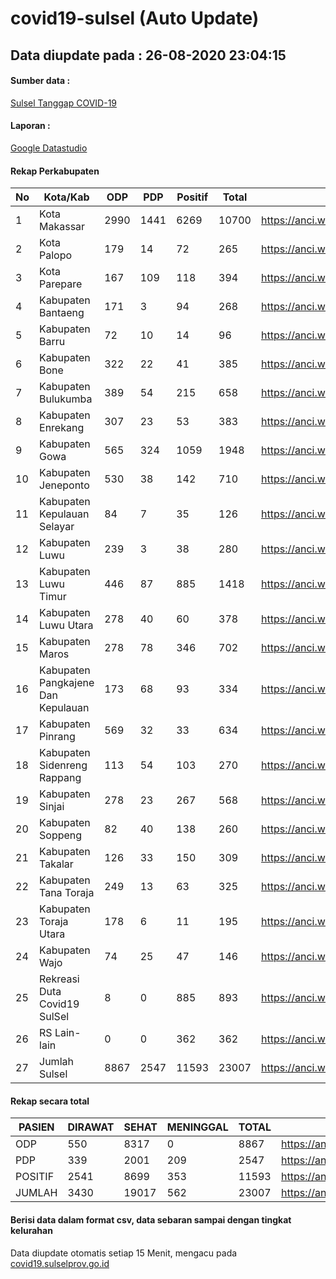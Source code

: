 
# covid19-sulsel (Auto Update)

## Data diupdate pada : 26-08-2020 23:04:15

#### Sumber data :
[Sulsel Tanggap COVID-19](https://covid19.sulselprov.go.id)

#### Laporan :
[Google Datastudio](https://datastudio.google.com/s/jythWGc1j4w)

#### Rekap Perkabupaten 
|No|Kota/Kab|ODP|PDP|Positif|Total|Link|
| --- | --- | --- | --- | --- | --- | --- |
|1|Kota Makassar|2990|1441|6269|10700|https://anci.web.id/cor/kota_makassar|
|2|Kota Palopo|179|14|72|265|https://anci.web.id/cor/kota_palopo|
|3|Kota Parepare|167|109|118|394|https://anci.web.id/cor/kota_parepare|
|4|Kabupaten Bantaeng|171|3|94|268|https://anci.web.id/cor/kabupaten_bantaeng|
|5|Kabupaten Barru|72|10|14|96|https://anci.web.id/cor/kabupaten_barru|
|6|Kabupaten Bone|322|22|41|385|https://anci.web.id/cor/kabupaten_bone|
|7|Kabupaten Bulukumba|389|54|215|658|https://anci.web.id/cor/kabupaten_bulukumba|
|8|Kabupaten Enrekang|307|23|53|383|https://anci.web.id/cor/kabupaten_enrekang|
|9|Kabupaten Gowa|565|324|1059|1948|https://anci.web.id/cor/kabupaten_gowa|
|10|Kabupaten Jeneponto|530|38|142|710|https://anci.web.id/cor/kabupaten_jeneponto|
|11|Kabupaten Kepulauan Selayar|84|7|35|126|https://anci.web.id/cor/kabupaten_kepulauan_selayar|
|12|Kabupaten Luwu|239|3|38|280|https://anci.web.id/cor/kabupaten_luwu|
|13|Kabupaten Luwu Timur|446|87|885|1418|https://anci.web.id/cor/kabupaten_luwu_timur|
|14|Kabupaten Luwu Utara|278|40|60|378|https://anci.web.id/cor/kabupaten_luwu_utara|
|15|Kabupaten Maros|278|78|346|702|https://anci.web.id/cor/kabupaten_maros|
|16|Kabupaten Pangkajene Dan Kepulauan|173|68|93|334|https://anci.web.id/cor/kabupaten_pangkajene_dan_kepulauan|
|17|Kabupaten Pinrang|569|32|33|634|https://anci.web.id/cor/kabupaten_pinrang|
|18|Kabupaten Sidenreng Rappang|113|54|103|270|https://anci.web.id/cor/kabupaten_sidenreng_rappang|
|19|Kabupaten Sinjai|278|23|267|568|https://anci.web.id/cor/kabupaten_sinjai|
|20|Kabupaten Soppeng|82|40|138|260|https://anci.web.id/cor/kabupaten_soppeng|
|21|Kabupaten Takalar|126|33|150|309|https://anci.web.id/cor/kabupaten_takalar|
|22|Kabupaten Tana Toraja|249|13|63|325|https://anci.web.id/cor/kabupaten_tana_toraja|
|23|Kabupaten Toraja Utara|178|6|11|195|https://anci.web.id/cor/kabupaten_toraja_utara|
|24|Kabupaten Wajo|74|25|47|146|https://anci.web.id/cor/kabupaten_wajo|
|25|Rekreasi Duta Covid19 SulSel|8|0|885|893|https://anci.web.id/cor/rekreasi_duta_covid19_sulsel|
|26|RS Lain-lain|0|0|362|362|https://anci.web.id/cor/rs_lain-lain|
|27|Jumlah Sulsel|8867|2547|11593|23007|https://anci.web.id/cor/jumlah_sulsel|

#### Rekap secara total

| PASIEN | DIRAWAT | SEHAT | MENINGGAL | TOTAL | LINK |
| ---- | -------- | ---- | ---- |  ---- | ---- |
| ODP | 550 | 8317 | 0 | 8867 | https://anci.web.id/cor/odp_detail.html |
| PDP | 339 | 2001 | 209 | 2547 | https://anci.web.id/cor/pdp_detail.html |
| POSITIF | 2541 | 8699 | 353 | 11593 | https://anci.web.id/cor/positif_detail.html |
| JUMLAH | 3430 | 19017 | 562 | 23007 | https://anci.web.id/cor/jumlah_sulsel/ |

 
#### Berisi data dalam format csv, data sebaran sampai dengan tingkat kelurahan

Data diupdate otomatis setiap 15 Menit, mengacu pada [covid19.sulselprov.go.id](https://covid19.sulselprov.go.id)

